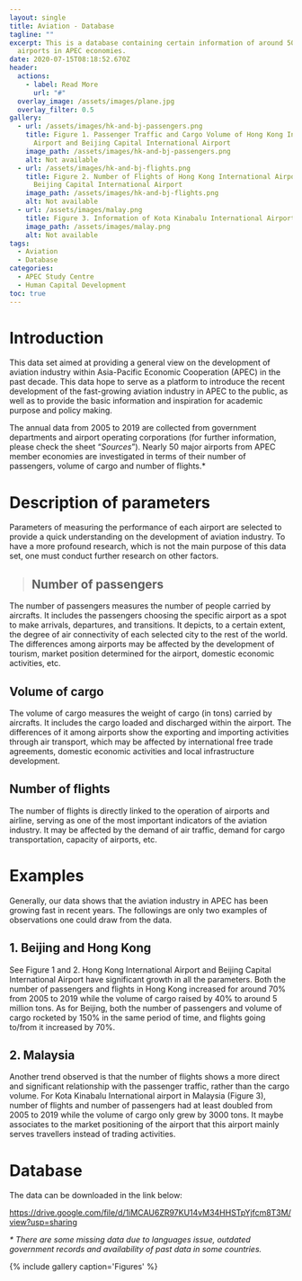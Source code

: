 ```yaml
---
layout: single
title: Aviation - Database
tagline: ""
excerpt: This is a database containing certain information of around 50 major
  airports in APEC economies.
date: 2020-07-15T08:18:52.670Z
header:
  actions:
    - label: Read More
      url: "#"
  overlay_image: /assets/images/plane.jpg
  overlay_filter: 0.5
gallery:
  - url: /assets/images/hk-and-bj-passengers.png
    title: Figure 1. Passenger Traffic and Cargo Volume of Hong Kong International
      Airport and Beijing Capital International Airport
    image_path: /assets/images/hk-and-bj-passengers.png
    alt: Not available
  - url: /assets/images/hk-and-bj-flights.png
    title: Figure 2. Number of Flights of Hong Kong International Airport and
      Beijing Capital International Airport
    image_path: /assets/images/hk-and-bj-flights.png
    alt: Not available
  - url: /assets/images/malay.png
    title: Figure 3. Information of Kota Kinabalu International Airport, Malaysia
    image_path: /assets/images/malay.png
    alt: Not available
tags:
  - Aviation
  - Database
categories:
  - APEC Study Centre
  - Human Capital Development
toc: true
---
```

# Introduction

This data set aimed at providing a general view on the development of aviation industry within Asia-Pacific Economic Cooperation (APEC) in the past decade. This data hope to serve as a platform to introduce the recent development of the fast-growing aviation industry in APEC to the public, as well as to provide the basic information and inspiration for academic purpose and policy making.

The annual data from 2005 to 2019 are collected from government departments and airport operating corporations (for further information, please check the sheet “*Sources*”). Nearly 50 major airports from APEC member economies are investigated in terms of their number of passengers, volume of cargo and number of flights.*

# Description of parameters

Parameters of measuring the performance of each airport are selected to provide a quick understanding on the development of aviation industry. To have a more profound research, which is not the main purpose of this data set, one must conduct further research on other factors.

> ## Number of passengers

The number of passengers measures the number of people carried by aircrafts. It includes the passengers choosing the specific airport as a spot to make arrivals, departures, and transitions. It depicts, to a certain extent, the degree of air connectivity of each selected city to the rest of the world. The differences among airports may be affected by the development of tourism, market position determined for the airport, domestic economic activities, etc.

## Volume of cargo

The volume of cargo measures the weight of cargo (in tons) carried by aircrafts. It includes the cargo loaded and discharged within the airport. The differences of it among airports show the exporting and importing activities through air transport, which may be affected by international free trade agreements, domestic economic activities and local infrastructure development.

## Number of flights

The number of flights is directly linked to the operation of airports and airline, serving as one of the most important indicators of the aviation industry. It may be affected by the demand of air traffic, demand for cargo transportation, capacity of airports, etc.

# Examples

Generally, our data shows that the aviation industry in APEC has been growing fast in recent years. The followings are only two examples of observations one could draw from the data.

## 1. Beijing and Hong Kong

See Figure 1 and 2. Hong Kong International Airport and Beijing Capital International Airport have significant growth in all the parameters. Both the number of passengers and flights in Hong Kong increased for around 70% from 2005 to 2019 while the volume of cargo raised by 40% to around 5 million tons. As for Beijing, both the number of passengers and volume of cargo rocketed by 150% in the same period of time, and flights going to/from it increased by 70%.

## 2. Malaysia

Another trend observed is that the number of flights shows a more direct and significant relationship with the passenger traffic, rather than the cargo volume. For Kota Kinabalu International airport in Malaysia (Figure 3), number of flights and number of passengers had at least doubled from 2005 to 2019 while the volume of cargo only grew by 3000 tons. It maybe associates to the market positioning of the airport that this airport mainly serves travellers instead of trading activities.

# Database

The data can be downloaded in the link below:

<https://drive.google.com/file/d/1iMCAU6ZR97KU14vM34HHSTpYjfcm8T3M/view?usp=sharing>

*\* There are some missing data due to languages issue, outdated government records and availability of past data in some countries.*

{% include gallery caption='Figures' %}